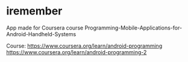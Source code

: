 iremember
=========

App made for Coursera course Programming-Mobile-Applications-for-Android-Handheld-Systems

Course: 
https://www.coursera.org/learn/android-programming
https://www.coursera.org/learn/android-programming-2
